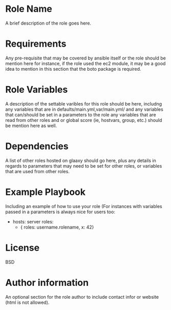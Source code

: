 Role Name
=========

A brief description of the role goes here.

Requirements
============

Any pre-requisite that may be covered by ansible itself or the role should be mention here for instance, if the role used the ec2 module, it may be a good idea to mention in this section that the boto package is required.

Role Variables
==============

A description of the settable varibles for this role should be here, includng any variables that are in defaults/main.yml,var/main.yml/ and any variables that can/should be set in a parameters to the role any variables that are read from other roles and or global score (ie, hostvars, group, etc.) should be mention here as well.

Dependencies
============

A list of other roles hosted on glaaxy should go here, plus any details in regards to parameters that may need to be set for other roles, or variables that are used from other roles.

Example Playbook
================

Including an example of how to use your role (For instances with variables passed in a parameters is always nice for users too:

  - hosts: server
    roles:
      - { roles: username.rolename, x: 42}

License
=======

BSD

Author information
==================

An optional section for the role author to include contact infor or website (html is not allowed).
